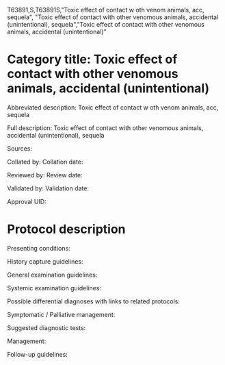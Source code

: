 T63891,S,T63891S,"Toxic effect of contact w oth venom animals, acc, sequela", "Toxic effect of contact with other venomous animals, accidental (unintentional), sequela","Toxic effect of contact with other venomous animals, accidental (unintentional)"
# Category title: Toxic effect of contact with other venomous animals, accidental (unintentional)

Abbreviated description: Toxic effect of contact w oth venom animals, acc, sequela

Full description: Toxic effect of contact with other venomous animals, accidental (unintentional), sequela

Sources:

Collated by:
Collation date:

Reviewed by:
Review date:

Validated by:
Validation date:

Approval UID:

# Protocol description

Presenting conditions:

History capture guidelines:

General examination guidelines:

Systemic examination guidelines:

Possible differential diagnoses with links to related protocols:

Symptomatic / Palliative management:

Suggested diagnostic tests:

Management:

Follow-up guidelines:
